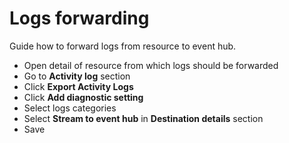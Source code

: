 # Logs forwarding

Guide how to forward logs from resource to event hub.

- Open detail of resource from which logs should be forwarded
- Go to **Activity log** section
- Click **Export Activity Logs**
- Click **Add diagnostic setting**
- Select logs categories
- Select **Stream to event hub** in **Destination details** section
- Save